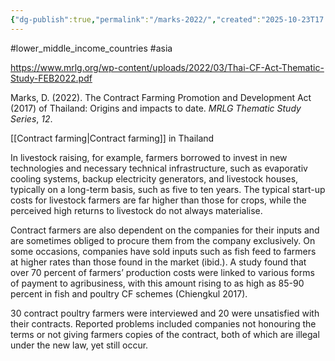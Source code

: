 ```yaml
---
{"dg-publish":true,"permalink":"/marks-2022/","created":"2025-10-23T17:42:44.117+01:00","updated":"2025-10-23T18:06:08.692+01:00"}
---
```


#lower_middle_income_countries #asia 

https://www.mrlg.org/wp-content/uploads/2022/03/Thai-CF-Act-Thematic-Study-FEB2022.pdf

Marks, D. (2022). The Contract Farming Promotion and Development Act (2017) of Thailand: Origins and impacts to date. _MRLG Thematic Study Series_, _12_.

[[Contract farming\|Contract farming]] in Thailand

In livestock raising, for example, farmers borrowed to invest in new technologies and necessary technical infrastructure, such as evaporativ cooling systems, backup electricity generators, and livestock houses, typically on a long-term basis, such as five to ten years. The typical start-up costs for livestock farmers are far higher than those for crops, while the perceived high returns to livestock do not always materialise. 

Contract farmers are also dependent on the companies for their inputs and are sometimes obliged to procure them from the company exclusively. On some occasions, companies have sold inputs such as fish feed to farmers at higher rates than those found in the market (ibid.). A study found that over 70 percent of farmers’ production costs were linked to various forms of payment to agribusiness, with this amount rising to as high as 85-90 percent in fish and poultry CF schemes (Chiengkul 2017).

30 contract poultry farmers were interviewed and 20 were unsatisfied with their contracts. Reported problems included companies not honouring the terms or not giving farmers copies of the contract, both of which are illegal under the new law, yet still occur.
